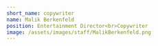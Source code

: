 ```yaml
---
short_name: copywriter
name: Malik Berkenfeld
position: Entertainment Director<br>Copywriter
image: /assets/images/staff/MalikBerkenfeld.png
---
```

